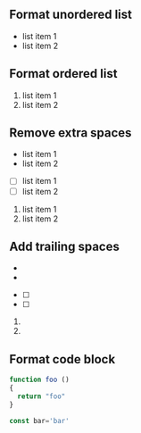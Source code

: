 ## Format unordered list ##

* list item 1
* list item 2


## Format ordered list ##

1) list item 1
2) list item 2


## Remove extra spaces ##

-  list item 1
-  list item 2

-  [ ] list item 1
-  [ ] list item 2

1.  list item 1
2.  list item 2


## Add trailing spaces ##

- 
- 

-  [ ] 
-  [ ] 

1. 
2. 

## Format code block ##

```javascript
function foo ()
{
  return "foo"
}

const bar='bar'
```